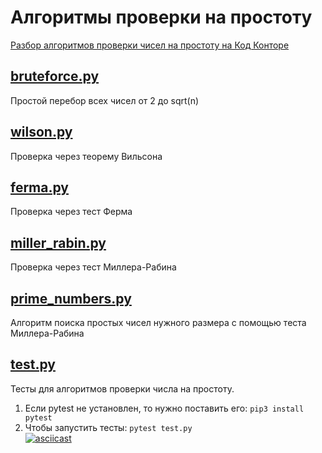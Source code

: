 # Алгоритмы проверки на простоту  
[Разбор алгоритмов проверки чисел на простоту на Код Конторе](https://code-kontora.ru/?go=all/is-prime-number/)  

## [bruteforce.py](/bruteforce.py)  
Простой перебор всех чисел от 2 до sqrt(n)  

## [wilson.py](/wilson.py)  
Проверка через теорему Вильсона  

## [ferma.py](/ferma.py)  
Проверка через тест Ферма  

## [miller_rabin.py](/miller_rabin.py)  
Проверка через тест Миллера-Рабина

## [prime_numbers.py](/prime_numbers.py)  
Алгоритм поиска простых чисел нужного размера с помощью теста Миллера-Рабина  

## [test.py](/test.py)  
Тесты для алгоритмов проверки числа на простоту.  
1. Если pytest не установлен, то нужно поставить его: `pip3 install pytest`   
2. Чтобы запустить тесты: `pytest test.py`  
[![asciicast](https://asciinema.org/a/C1va4NUMjdt7Q7a0NxhoEC40c.svg)](https://asciinema.org/a/C1va4NUMjdt7Q7a0NxhoEC40c)
